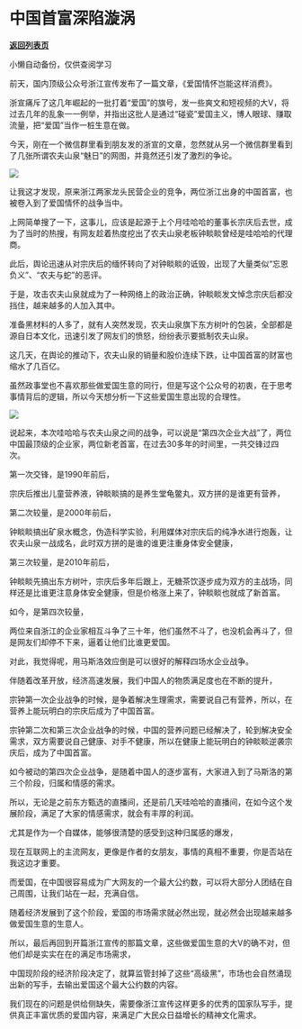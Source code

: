# 中国首富深陷漩涡

[**返回列表页**](/gzh/政事堂2019)

小懒自动备份，仅供查阅学习

前天，国内顶级公众号浙江宣传发布了一篇文章，《爱国情怀岂能这样消费》。  

浙宣痛斥了这几年崛起的一批打着“爱国”的旗号，发一些爽文和短视频的大V，将过去几年的乱象一一例举，并指出这批人是通过“碰瓷”爱国主义，博人眼球、赚取流量，把“爱国”当作一桩生意在做。

今天，刚在一个微信群里看到朋友发的浙宣的文章，忽然就从另一个微信群里看到了几张所谓农夫山泉“魅日”的网图，并竟然还引发了激烈的争论。

![](https://mmbiz.qpic.cn/mmbiz_jpg/rxhS23yu8cNDvKZZ8AeDW6AczCkMuufPmv5cy7PrWYIOCIDHgTSHibAAibW9a2AXdicB4QCzdJk59KibylnHF3APRw/640?wx_fmt=jpeg&from;=appmsg)

让我这才发现，原来浙江两家龙头民营企业的竞争，两位浙江出身的中国首富，也被卷入到了爱国情怀的战争当中。

上网简单搜了一下，这事儿，应该是起源于上个月哇哈哈的董事长宗庆后去世，成为了当时的热搜，有网友趁着热度挖出了农夫山泉老板钟睒睒曾经是哇哈哈的代理商。

此后，舆论迅速从对宗庆后的缅怀转向了对钟睒睒的诋毁，出现了大量类似“忘恩负义”、“农夫与蛇”的恶评。

于是，攻击农夫山泉就成为了一种网络上的政治正确，钟睒睒发文悼念宗庆后都没挡住，越来越多的人加入其中。

准备黑材料的人多了，就有人突然发现，农夫山泉旗下东方树叶的包装，全部都是源自日本文化，迅速引发了网友们的愤怒，纷纷表示要抵制农夫山泉。

这几天，在舆论的推动下，农夫山泉的销量和股价连续下跌，让中国首富的财富也缩水了几百亿。

虽然政事堂也不喜欢那些做爱国生意的同行，但是写这个公众号的初衷，在于思考事情背后的逻辑，所以今天想分析一下这些爱国生意出现的合理性。  

![](https://mmbiz.qpic.cn/mmbiz_png/rxhS23yu8cNDvKZZ8AeDW6AczCkMuufPvmlK3eympWFcSVeF1EpQVDiaQIqC0WrUUEHCCFoYdiag0XSZvVoRqC4w/640?wx_fmt=png&from;=appmsg)

说起来，本次哇哈哈与农夫山泉之间的战争，可以说是“第四次企业大战”了，两位中国最顶级的企业家，两位新老首富，在过去30多年的时间里，一共交锋过四次。

第一次交锋，是1990年前后，

宗庆后推出儿童营养液，钟睒睒搞的是养生堂龟鳖丸，双方拼的是谁更有营养，

第二次较量，是2000年前后，

钟睒睒搞出矿泉水概念，伪造科学实验，利用媒体对宗庆后的纯净水进行炮轰，让农夫山泉一战成名，此时双方拼的是谁的谁更注重身体安全健康，

第三次较量，是2010年前后，

钟睒睒先搞出东方树叶，宗庆后多年后跟上，无糖茶饮逐步成为双方的主战场，同样还是比谁更注意身体安全健康，但是价格涨上来了，钟睒睒也就成了新首富。

如今，是第四次较量，

两位来自浙江的企业家相互斗争了三十年，他们虽然不斗了，也没机会再斗了，但是网友们却停不下来，逼着让他们比谁更爱国。

对此，我觉得呢，用马斯洛效应倒是可以很好的解释四场水企业战争。  

伴随着改革开放，经济高速发展，我们中国人的物质满足度也在不断的提升，

宗钟第一次企业战争的时候，是争着解决生理需求，需要说自己有营养，所以，在营养上能玩明白的宗庆后成为了中国首富。  

宗钟第二次和第三次企业战争的时候，中国的营养问题已经解决了，轮到解决安全需求，双方需要说自己健康、对手不健康，所以在健康上能玩明白的钟睒睒逆袭宗庆后，成为了中国首富。

如今被动的第四次企业战争，是随着中国人的逐步富有，大家进入到了马斯洛的第三个阶段，归属和情感的需求。

所以，无论是之前东方甄选的直播间，还是前几天哇哈哈的直播间，在如今这个发展阶段，满足了大家的情感需求，就会有丰厚的利润。

尤其是作为一个自媒体，能够很清楚的感受到这种归属感的爆发，

现在互联网上的主流网友，更像是作者的女朋友，事情的真相不重要，你是否站在我这边才重要。

而爱国，在中国很容易成为广大网友的一个最大公约数，可以将大部分人团结在自己周围，让我们站在一起，充满自信。

随着经济发展到了这个阶段，爱国的市场需求就必然出现，就必然会出现越来越多做爱国生意的生意人。

所以，最后再回到开篇浙江宣传的那篇文章，这些做爱国生意的大V的确不对，但他们却是实实在在的满足市场需求，

中国现阶段的经济阶段决定了，就算监管封掉了这些“高级黑”，市场也会自然涌现出新的写手，去输出爱国这个最大公约数的内容。

我们现在的问题是供给侧缺失，需要像浙江宣传这样更多的优秀的国家队写手，提供真正丰富优质的爱国内容，来满足广大民众日益增长的精神文化需求。  


